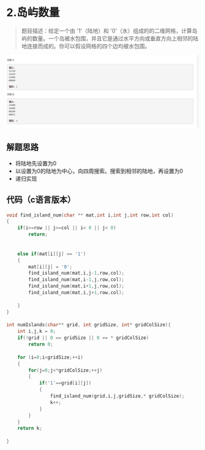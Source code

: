 # 2.岛屿数量

>题目描述：给定一个由 '1'（陆地）和 '0'（水）组成的的二维网格，计算岛屿的数量。一个岛被水包围，并且它是通过水平方向或垂直方向上相邻的陆地连接而成的。你可以假设网格的四个边均被水包围。

![示例](images\队列&栈_2.png)


## 解题思路
+ 将陆地先设置为0
+ 以设置为0的陆地为中心，向四周搜索。搜索到相邻的陆地，再设置为0
+ 递归实现

## 代码（c语言版本）

```c
void find_island_num(char ** mat,int i,int j,int row,int col)
{
    if(i>=row || j>=col || i< 0 || j< 0)
        return;
    
    
    else if(mat[i][j] == '1')
    {
        mat[i][j] = '0';
        find_island_num(mat,i,j-1,row,col);
        find_island_num(mat,i-1,j,row,col);
        find_island_num(mat,i+1,j,row,col);
        find_island_num(mat,i,j+1,row,col);
        
    }
}

int numIslands(char** grid, int gridSize, int* gridColSize){ 
    int i,j,k = 0;
    if(!grid || 0 == gridSize || 0 == * gridColSize)
        return 0;
    
    for (i=0;i<gridSize;++i)
    {
        for(j=0;j<*gridColSize;++j)
        {
            if('1'==grid[i][j])
            {
                find_island_num(grid,i,j,gridSize,* gridColSize);
                k++;
            }
        }
    }
    return k;

}


```

